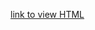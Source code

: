 [link to view HTML](https://htmlpreview.github.io/?https://raw.githubusercontent.com/BigelowLab/calanus_for_whales/master/Versions/cfin/v0.2.3/v0.2.3.html?token=ABZ3XN3Z76I2WAU67APPPA27JFMVK)

